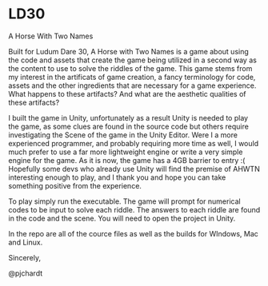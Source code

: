 LD30
====

A Horse With Two Names

Built for Ludum Dare 30, A Horse with Two Names is a game about using the code and assets that create the game being utilized in a second way as the content to use to solve the riddles of the game.  This game stems from my interest in the artificats of game creation, a fancy terminology for code, assets and the other ingredients that are necessary for a game experience.  What happens to these artifacts?  And what are the aesthetic qualities of these artifacts?

I built the game in Unity, unfortunately as a result Unity is needed to play the game, as some clues are found in the source code but others require investigating the Scene of the game in the Unity Editor.  Were I a more experienced programmer, and probably requiring more time as well, I would much prefer to use a far more lightweight engine or write a very simple engine for the game.  As it is now, the game has a 4GB barrier to entry :(  Hopefully some devs who already use Unity will find the premise of AHWTN interesting enough to play, and I thank you and hope you can take something positive from the experience.  

To play simply run the executable.  The game will prompt for numerical codes to be input to solve each riddle.  The answers to each riddle are found in the code and the scene.  You will need to open the project in Unity.  

In the repo are all of the cource files as well as the builds for WIndows, Mac and Linux.

Sincerely,

@pjchardt
